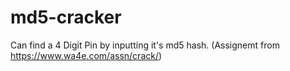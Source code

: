 # md5-cracker
Can find a 4 Digit Pin by inputting it's md5 hash. (Assignemt from https://www.wa4e.com/assn/crack/) 
